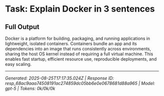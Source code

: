 # Task: Explain Docker in 3 sentences

## Full Output
Docker is a platform for building, packaging, and running applications in lightweight, isolated containers. Containers bundle an app and its dependencies into an image that runs consistently across environments, sharing the host OS kernel instead of requiring a full virtual machine. This enables fast startup, efficient resource use, reproducible deployments, and easy scaling.

---
*Generated: 2025-08-25T17:17:35.024Z | Response ID: resp_68ac9aaa74508191ac274859dc05bb6e0e0678681d88a965 | Model: gpt-5 | Tokens: 0k/0k/0k*